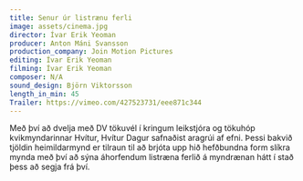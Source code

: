 ```yaml
---
title: Senur úr listrænu ferli
image: assets/cinema.jpg
director: Ívar Erik Yeoman
producer: Anton Máni Svansson
production_company: Join Motion Pictures
editing: Ívar Erik Yeoman
filming: Ívar Erik Yeoman
composer: N/A
sound_design: Björn Viktorsson
length_in_min: 45
Trailer: https://vimeo.com/427523731/eee871c344
---
```

Með því að dvelja með DV tökuvél í kringum leikstjóra og tökuhóp kvikmyndarinnar Hvítur, Hvítur Dagur safnaðist aragrúi af efni. Þessi bakvið tjöldin heimildarmynd er tilraun til að brjóta upp hið hefðbundna form slíkra mynda með því að sýna áhorfendum listræna ferlið á myndrænan hátt í stað þess að segja frá því.